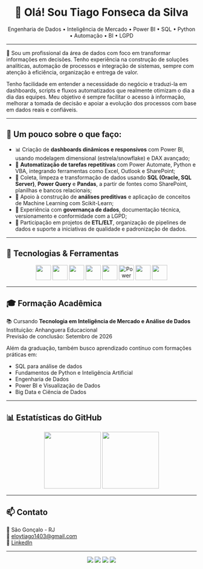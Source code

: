 <h1 align="center">👋 Olá! Sou Tiago Fonseca da Silva</h1>
<p align="center">
Engenharia de Dados • Inteligência de Mercado • Power BI • SQL • Python • Automação • BI • LGPD
</p>

---

🎯 Sou um profissional da área de dados com foco em transformar informações em decisões. Tenho experiência na construção de soluções analíticas, automação de processos e integração de sistemas, sempre com atenção à eficiência, organização e entrega de valor.

Tenho facilidade em entender a necessidade do negócio e traduzi-la em dashboards, scripts e fluxos automatizados que realmente otimizam o dia a dia das equipes. Meu objetivo é sempre facilitar o acesso à informação, melhorar a tomada de decisão e apoiar a evolução dos processos com base em dados reais e confiáveis.

---

## 📌 Um pouco sobre o que faço:

- 📊 Criação de **dashboards dinâmicos e responsivos** com Power BI, usando modelagem dimensional (estrela/snowflake) e DAX avançado;
- 🔄 **Automatização de tarefas repetitivas** com Power Automate, Python e VBA, integrando ferramentas como Excel, Outlook e SharePoint;
- 🔎 Coleta, limpeza e transformação de dados usando **SQL (Oracle, SQL Server)**, **Power Query** e **Pandas**, a partir de fontes como SharePoint, planilhas e bancos relacionais;
- 🧠 Apoio à construção de **análises preditivas** e aplicação de conceitos de Machine Learning com Scikit-Learn;
- 🔐 Experiência com **governança de dados**, documentação técnica, versionamento e conformidade com a LGPD;
- 📁 Participação em projetos de **ETL/ELT**, organização de pipelines de dados e suporte a iniciativas de qualidade e padronização de dados.

---

## 🚀 Tecnologias & Ferramentas

<p align="center">
  <img src="https://cdn.jsdelivr.net/gh/devicons/devicon/icons/python/python-original.svg" width="40"/>
  <img src="https://cdn.jsdelivr.net/gh/devicons/devicon/icons/oracle/oracle-original.svg" width="40"/>
  <img src="https://cdn.jsdelivr.net/gh/devicons/devicon/icons/mysql/mysql-original.svg" width="40"/>
  <img src="https://cdn.jsdelivr.net/gh/devicons/devicon/icons/microsoftsqlserver/microsoftsqlserver-plain.svg" width="40"/>
  <img src="https://cdn.jsdelivr.net/gh/devicons/devicon/icons/pandas/pandas-original.svg" width="40"/>
  <img src="https://img.icons8.com/color/48/000000/power-bi.png" width="40" title="Power BI"/>
  <img src="https://cdn.jsdelivr.net/gh/devicons/devicon/icons/git/git-original.svg" width="40"/>
  <img src="https://cdn.jsdelivr.net/gh/devicons/devicon/icons/vscode/vscode-original.svg" width="40"/>
</p>

---

## 🎓 Formação Acadêmica

📚 Cursando **Tecnologia em Inteligência de Mercado e Análise de Dados**  
Instituição: Anhanguera Educacional  
Previsão de conclusão: Setembro de 2026

Além da graduação, também busco aprendizado contínuo com formações práticas em:
- SQL para análise de dados
- Fundamentos de Python e Inteligência Artificial
- Engenharia de Dados
- Power BI e Visualização de Dados
- Big Data e Ciência de Dados

---

## 📊 Estatísticas do GitHub

<p align="center">
  <img src="https://github-readme-stats.vercel.app/api?username=tiago639&show_icons=true&theme=radical" height="150"/>
  <img src="https://github-readme-stats.vercel.app/api/top-langs/?username=tiago639&layout=compact&theme=radical" height="150"/>
</p>

---

## 📫 Contato

📍 São Gonçalo - RJ  
📧 eloytiago1403@gmail.com  
🔗 [LinkedIn](https://www.linkedin.com/in/tiago-fonseca-da-silva-126aa22a5)

---

<p align="center">
  <img src="https://img.shields.io/badge/Power_BI-analytics-yellow?style=for-the-badge&logo=powerbi&logoColor=black"/>
  <img src="https://img.shields.io/badge/SQL-Server-blue?style=for-the-badge&logo=microsoftsqlserver&logoColor=white"/>
  <img src="https://img.shields.io/badge/Python-Automation-blue?style=for-the-badge&logo=python&logoColor=white"/>
  <img src="https://img.shields.io/badge/Governança-LGPD-lightgrey?style=for-the-badge"/>
</p>
